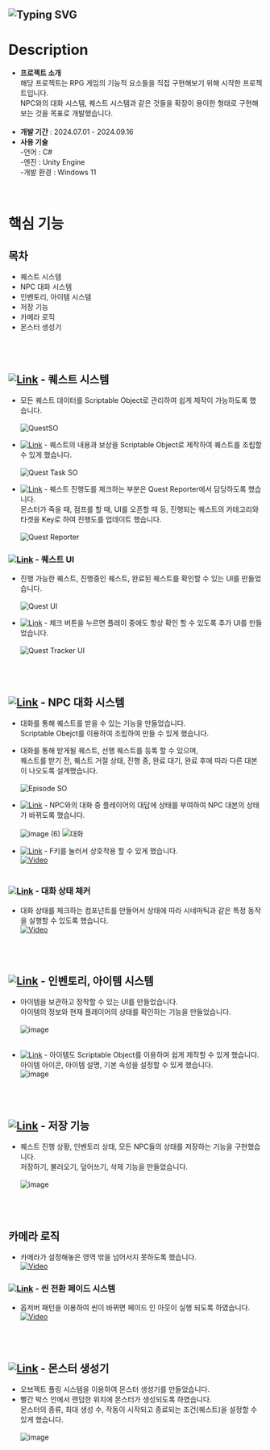 ![Typing SVG](https://readme-typing-svg.demolab.com?font=Fira+Code&size=30&pause=1000&width=435&lines=JUST+KNIGHT)
---
# Description
- **프로젝트 소개** <br>
  해당 프로젝트는 RPG 게임의 기능적 요소들을 직접 구현해보기 위해 시작한 프로젝트입니다. <br>
  NPC와의 대화 시스템, 퀘스트 시스템과 같은 것들을 확장이 용이한 형태로 구현해보는 것을 목표로 개발했습니다.
<br><br>
- **개발 기간** : 2024.07.01 - 2024.09.16
- **사용 기술** <br>
-언어 : C#<br>
-엔진 : Unity Engine <br>
-개발 환경 : Windows 11 <br>
<br>


# 핵심 기능
## 목차
- 퀘스트 시스템 
- NPC 대화 시스템 
- 인벤토리, 아이템 시스템 
- 저장 기능
- 카메라 로직 
- 몬스터 생성기


<br> <br>
## [![Link](https://img.shields.io/badge/Link-%23181717.svg?&style=for-the-badge&logo=github&logoColor=white)](https://github.com/znlsnel/JustKnight/blob/80b316e0cf75e7aa7345ddb190fb71dd7e533b39/Assets/Scripts/Quest/QuestSO.cs#L16) - 퀘스트 시스템
- 모든 퀘스트 데이터를 Scriptable Object로 관리하여 쉽게 제작이 가능하도록 했습니다. <br> <br>
  ![QuestSO](https://github.com/user-attachments/assets/078e9e25-1e0f-4308-97e6-709bdb28fe73)



- [![Link](https://img.shields.io/badge/Link-%23181717.svg?&style=for-the-badge&logo=github&logoColor=white)](https://github.com/znlsnel/JustKnight/blob/8ca5ed26ff00fc65f089998dd6299097fa5cb696/Assets/Scripts/Quest/Task/QuestTaskSO.cs#L8) - 퀘스트의 내용과 보상을 Scriptable Object로 제작하여 퀘스트를 조립할 수 있게 했습니다.<br> <br>
  ![Quest Task SO](https://github.com/user-attachments/assets/2cf5132d-c6ca-4c6d-8454-6ed77ef74891)


- [![Link](https://img.shields.io/badge/Link-%23181717.svg?&style=for-the-badge&logo=github&logoColor=white)](https://github.com/znlsnel/JustKnight/blob/8ca5ed26ff00fc65f089998dd6299097fa5cb696/Assets/Scripts/Quest/QuestReporter.cs#L14) - 퀘스트 진행도를 체크하는 부분은 Quest Reporter에서 담당하도록 했습니다. <br>
  몬스터가 죽을 때, 점프를 할 때, UI를 오픈할 때 등, 진행되는 퀘스트의 카테고리와 타겟을 Key로 하여 진행도를 업데이트 했습니다.<br><br>
  ![Quest Reporter](https://github.com/user-attachments/assets/a14c4b73-c1f9-4561-a16c-e0b65416936c)


### [![Link](https://img.shields.io/badge/Link-%23181717.svg?&style=for-the-badge&logo=github&logoColor=white)](https://github.com/znlsnel/JustKnight/blob/main/Assets/Scripts/UI/QuestUI.cs) - 퀘스트 UI
- 진행 가능한 퀘스트, 진행중인 퀘스트, 완료된 퀘스트를 확인할 수 있는 UI를 만들었습니다. <br> <br>
  ![Quest UI](https://github.com/user-attachments/assets/97ab28e1-f3ff-44da-a4ee-8bffd37a4c94)


- [![Link](https://img.shields.io/badge/Link-%23181717.svg?&style=for-the-badge&logo=github&logoColor=white)](https://github.com/znlsnel/JustKnight/blob/92e1e435bf4351d7e6678d17eb5d07000a90ee55/Assets/Scripts/Quest/DisplayQuest/QuestTracker.cs#L6) - 체크 버튼을 누르면 플레이 중에도 항상 확인 할 수 있도록 추가 UI를 만들었습니다. <br> <br>
  ![Quest Tracker UI](https://github.com/user-attachments/assets/05b109bf-b9f3-486c-8940-f8e4af4736f4)

 <br> <br>
 
## [![Link](https://img.shields.io/badge/Link-%23181717.svg?&style=for-the-badge&logo=github&logoColor=white)](https://github.com/znlsnel/JustKnight/blob/main/Assets/Scripts/Dialouge/EpisodeSO.cs) - NPC 대화 시스템
- 대화를 통해 퀘스트를 받을 수 있는 기능을 만들었습니다. <br>
  Scriptable Obejct를 이용하여 조립하여 만들 수 있게 했습니다.<br>
- 대화를 통해 받게될 퀘스트, 선행 퀘스트를 등록 할 수 있으며, <br>
  퀘스트를 받기 전, 퀘스트 거절 상태, 진행 중, 완료 대기, 완료 후에 따라 다른 대본이 나오도록 설계했습니다. <br><br>
  ![Episode SO](https://github.com/user-attachments/assets/ce1bcc5f-abf9-4208-85d3-2be9c81edbfa)
  <br>


- [![Link](https://img.shields.io/badge/Link-%23181717.svg?&style=for-the-badge&logo=github&logoColor=white)](https://github.com/znlsnel/JustKnight/blob/8ca5ed26ff00fc65f089998dd6299097fa5cb696/Assets/Scripts/Dialouge/DialogueSO.cs#L38) - NPC와의 대화 중 플레이어의 대답에 상태를 부여하여 NPC 대본의 상태가 바뀌도록 했습니다. <br><br>
  ![image (6)](https://github.com/user-attachments/assets/a0f9bb59-ed2f-47d3-a7ae-b323ac4386c5)
  ![대화](https://github.com/user-attachments/assets/12aea5dd-fa07-4d12-a022-ce577b1a26a4)


- [![Link](https://img.shields.io/badge/Link-%23181717.svg?&style=for-the-badge&logo=github&logoColor=white)](https://github.com/znlsnel/JustKnight/blob/main/Assets/Scripts/Player/InteractionHandler.cs) - F키를 눌러서 상호작용 할 수 있게 했습니다.<br>
[![Video](https://github.com/user-attachments/assets/40a23027-e7c1-4c1c-bc54-459a1978c1d8)](https://www.youtube.com/watch?time_continue=0&v=WwCU-n6C5Wg&embeds_referring_euri=https%3A%2F%2Fwww.notion.so%2F&source_ve_path=MjM4NTE)
  <br><br>



### [![Link](https://img.shields.io/badge/Link-%23181717.svg?&style=for-the-badge&logo=github&logoColor=white)](https://github.com/znlsnel/JustKnight/blob/main/Assets/Scripts/Dialouge/DialogueStateChecker.cs) - 대화 상태 체커  
- 대화 상태를 체크하는 컴포넌트를 만들어서 상태에 따라 시네마틱과 같은 특정 동작을 실행할 수 있도록 했습니다.<br>
[![Video](https://github.com/user-attachments/assets/24cd93b7-d0fd-41b0-8c3d-cc59dae6d927)](https://www.youtube.com/watch?time_continue=0&v=34veS5yo5cg&embeds_referring_euri=https%3A%2F%2Fwww.notion.so%2F&source_ve_path=MjM4NTE)

<br><br>

##  [![Link](https://img.shields.io/badge/Link-%23181717.svg?&style=for-the-badge&logo=github&logoColor=white)](https://github.com/znlsnel/JustKnight/blob/main/Assets/Scripts/Inventory/InventoryManager.cs) - 인벤토리, 아이템 시스템
- 아이템을 보관하고 장착할 수 있는 UI를 만들었습니다. <br>
  아이템의 정보와 현재 플레이어의 상태를 확인하는 기능을 만들었습니다.<br><br>
![image](https://github.com/user-attachments/assets/d86da71b-b228-4262-ba5e-1bb8be152685)
<br><br>

- [![Link](https://img.shields.io/badge/Link-%23181717.svg?&style=for-the-badge&logo=github&logoColor=white)](https://github.com/znlsnel/JustKnight/blob/main/Assets/Scripts/Inventory/ItemSO.cs) - 아이템도 Scriptable Object를 이용하여 쉽게 제작할 수 있게 했습니다.<br>
  아이템 아이콘, 아이템 설명, 기본 속성을 설정할 수 있게 했습니다. <br>
![image](https://github.com/user-attachments/assets/ae86a655-e324-4c4d-8721-6ead555f68ec)


<br><br>

##  [![Link](https://img.shields.io/badge/Link-%23181717.svg?&style=for-the-badge&logo=github&logoColor=white)](https://github.com/znlsnel/JustKnight/blob/main/Assets/Scripts/Managers/SaveManager.cs) - 저장 기능
- 퀘스트 진행 상황, 인벤토리 상태, 모든 NPC들의 상태를 저장하는 기능을 구현했습니다. <br>
  저장하기, 불러오기, 덮어쓰기, 삭제 기능을 만들었습니다.<br><br>
  ![image](https://github.com/user-attachments/assets/2b6bcdac-73bc-41bb-8ef7-2bb4bc65fe80)

  
<br><br>
## 카메라 로직
- 카메라가 설정해놓은 영역 밖을 넘어서지 못하도록 했습니다.<br>
[![Video](https://github.com/user-attachments/assets/31ec017d-e354-4783-9721-21037d58c1d9)](https://www.youtube.com/watch?time_continue=0&v=RsXFIq6IcdQ&embeds_referring_euri=https%3A%2F%2Fwww.notion.so%2F&source_ve_path=MjM4NTE)


### [![Link](https://img.shields.io/badge/Link-%23181717.svg?&style=for-the-badge&logo=github&logoColor=white)](https://github.com/znlsnel/JustKnight/blob/main/Assets/Scripts/Managers/GameManager.cs) - 씬 전환 페이드 시스템
- 옵저버 패턴을 이용하여 씬이 바뀌면 페이드 인 아웃이 실행 되도록 하였습니다.<br>
[![Video](https://github.com/user-attachments/assets/1e497e8e-1acc-4901-96e0-cb225f01bffb)](https://www.youtube.com/watch?time_continue=0&v=zWQYYEdtQ5o&embeds_referring_euri=https%3A%2F%2Fwww.notion.so%2F&source_ve_path=MjM4NTE)



<br><br>

## [![Link](https://img.shields.io/badge/Link-%23181717.svg?&style=for-the-badge&logo=github&logoColor=white)](https://github.com/znlsnel/JustKnight/blob/main/Assets/Scripts/Monster/MonsterSpawner.cs) - 몬스터 생성기
- 오브젝트 풀링 시스템을 이용하여 몬스터 생성기를 만들었습니다. <br>
- 빨간 박스 안에서 랜덤한 위치에 몬스터가 생성되도록 하였습니다. <br>
몬스터의 종류, 최대 생성 수, 작동이 시작되고 종료되는 조건(퀘스트)을 설정할 수 있게 했습니다.<br><br>
![image](https://github.com/user-attachments/assets/f883d0bb-3e9e-49cf-aa86-9446eb06948f)






  
